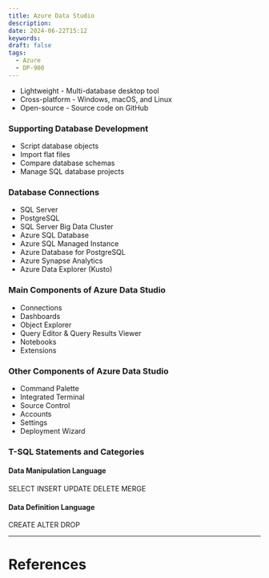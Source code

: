 ```yaml
---
title: Azure Data Studio
description: 
date: 2024-06-22T15:12
keywords: 
draft: false
tags:
  - Azure
  - DP-900
---
```

- Lightweight - Multi-database desktop tool
- Cross-platform - Windows, macOS, and Linux
- Open-source - Source code on GitHub
### Supporting Database Development
- Script database objects
- Import flat files
- Compare database schemas
- Manage SQL database projects
### Database Connections
- SQL Server
- PostgreSQL
- SQL Server Big Data Cluster
- Azure SQL Database
- Azure SQL Managed Instance
- Azure Database for PostgreSQL
- Azure Synapse Analytics
- Azure Data Explorer (Kusto)
### Main Components of Azure Data Studio
- Connections
- Dashboards
- Object Explorer
- Query Editor & Query Results Viewer
- Notebooks
- Extensions
### Other Components of Azure Data Studio
- Command Palette
- Integrated Terminal
- Source Control
- Accounts
- Settings
- Deployment Wizard
### T-SQL Statements and Categories
#### Data Manipulation Language
SELECT
INSERT
UPDATE
DELETE
MERGE
#### Data Definition Language
CREATE
ALTER
DROP

---
# References

